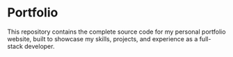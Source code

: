 # Portfolio
This repository contains the complete source code for my personal portfolio website, built to showcase my skills, projects, and experience as a full-stack developer.
